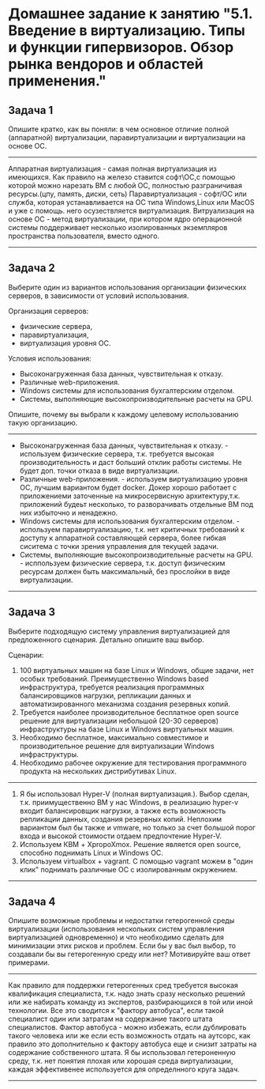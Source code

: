 # Домашнее задание к занятию "5.1. Введение в виртуализацию. Типы и функции гипервизоров. Обзор рынка вендоров и областей применения."

## Задача 1

Опишите кратко, как вы поняли: в чем основное отличие полной (аппаратной) виртуализации, паравиртуализации и виртуализации на основе ОС.
***
Аппаратная виртуализация - самая полная виртуализация из имеющихся. Как правило на железо ставится софт\ОС,с помощью которой можно нарезать ВМ с любой ОС, полностью разграничивая ресурсы.(цпу, память, диски, сеть)
Паравиртуализация - софт/ОС или служба, которая устанавливается на ОС типа Windows,Linux или MacOS и уже с помощь. него осузествляется виртуализация.
Витруализация на основе ОС - метод виртуализации, при котором ядро операционной системы поддерживает несколько изолированных экземпляров пространства пользователя, вместо одного.
***
## Задача 2

Выберите один из вариантов использования организации физических серверов, в зависимости от условий использования.

Организация серверов:
- физические сервера,
- паравиртуализация,
- виртуализация уровня ОС.

Условия использования:
- Высоконагруженная база данных, чувствительная к отказу.
- Различные web-приложения.
- Windows системы для использования бухгалтерским отделом.
- Системы, выполняющие высокопроизводительные расчеты на GPU.

Опишите, почему вы выбрали к каждому целевому использованию такую организацию.
***
- Высоконагруженная база данных, чувствительная к отказу. - используем физические сервера, т.к. требуется высокая производительность и даст больший отклик работы системы. Не будет доп. точки отказа в виде виртуализации.
- Различные web-приложения. - используем виртуализацию уровня ОС, лучшим вариантом будет docker. Докер хорошо работает с приложениеми заточенные на микросервисную архитектуру,т.к. приложений будеьт несколько, то разворачивать отдельные ВМ под них избыточно и ненадежно.
- Windows системы для использования бухгалтерским отделом. - используем паравиртуализацию, т.к. нет критичных требований к доступу к аппаратной составляющей сервера, более гибкая сиситема с точки зрения управления для текущей задачи.
- Системы, выполняющие высокопроизводительные расчеты на GPU. - исппользуем физические сервера, т.к. доступ физическим ресурсам должен быть максимальный, без прослойки в виде виртуализации.
***
## Задача 3

Выберите подходящую систему управления виртуализацией для предложенного сценария. Детально опишите ваш выбор.

Сценарии:

1. 100 виртуальных машин на базе Linux и Windows, общие задачи, нет особых требований. Преимущественно Windows based инфраструктура, требуется реализация программных балансировщиков нагрузки, репликации данных и автоматизированного механизма создания резервных копий.
2. Требуется наиболее производительное бесплатное open source решение для виртуализации небольшой (20-30 серверов) инфраструктуры на базе Linux и Windows виртуальных машин.
3. Необходимо бесплатное, максимально совместимое и производительное решение для виртуализации Windows инфраструктуры.
4. Необходимо рабочее окружение для тестирования программного продукта на нескольких дистрибутивах Linux.
***
1. Я бы использовал Hyper-V (полная виртуализация.). Выбор сделан, т.к. приимущественно ВМ у нас Windows, в реализацию hyper-v входит балансировщик нагрузки, а также есть возможность репликации данных, создания резервных копий. Неплохим вариантом был бы также и vmware, но только за счет большой порог входа и высокой стоимости отдаем предпочтение Hyper-V.
2. Используем КВМ + XpropoXmox. Решение является open source, способно поднимать Linux и Windows ОС.
3. Используем virtualbox + vagrant. С помощью vagrant можем в "один клик" поднимать различные ОС с изолированным окружением.
***
## Задача 4

Опишите возможные проблемы и недостатки гетерогенной среды виртуализации (использования нескольких систем управления виртуализацией одновременно) и что необходимо сделать для минимизации этих рисков и проблем. Если бы у вас был выбор, то создавали бы вы гетерогенную среду или нет? Мотивируйте ваш ответ примерами.
***
Как правило для поддержки гетерогенных сред требуется высокая квалификация специалиста, т.к. надо знать сразу несколько решений или же набирать команду из экспертов, разбирающихся в той или иной технологии. Все это сводится к "фактору автобуса", если такой специалист один или затратам на содержание такого штата специалистов. Фактор автобуса - можно избежать, если дублировать такого человека или же если есть возможность отдать на аутсорс, как правило это  дополнительно к фактору автобуса еще и снизит затраты на содержание собственного штата.
Я бы использовал гетероненную среду, т.к. нет понятия плохая или хорошая среда виртуализации, каждая эффективенее используется для определнного круга задач. 
***
